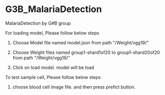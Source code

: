 # G3B_MalariaDetection
MalariaDetection by G#B group


For loading model, Please follow below steps

 1) Choose  Model file named model.json from  path "/Weight/vgg19/"

 2) Choose  Weight files named group1-shard1of20 to group1-shard20of20   from path "/Weight/vgg19/"
 
 3) Click on load model. model will be load
 
 
 To test sample cell,  Please follow below steps
 
 1) choose blood cell image file. and then press prefict button. 
